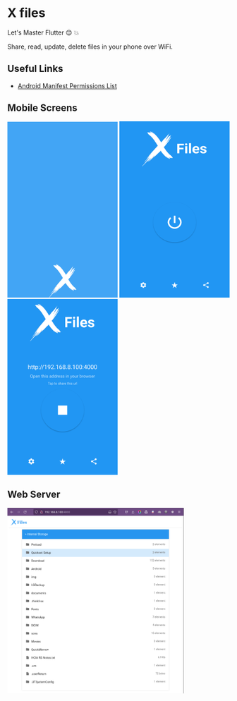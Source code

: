 # X files
Let's Master Flutter :blush: :boom:

Share, read, update, delete files in your phone over WiFi.

## Useful Links
- [Android Manifest Permissions List](https://flutter-examples.com/add-permissions-in-androidmanifest-xml-file/)

## Mobile Screens
<p>
    <img src="docs/imgs/spashscreen.png" width="250"/>
    <img src="docs/imgs/screen1.png" width="250" />
    <img src="docs/imgs/screen2.png" width="250" />
</p>

## Web Server
<img src="docs/imgs/webpage.png" width="400"/>